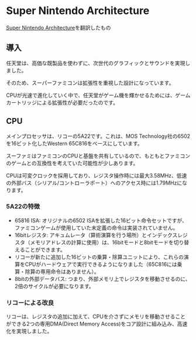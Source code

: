 # Super Nintendo Architecture

[Super Nintendo Architecture](https://www.copetti.org/writings/consoles/super-nintendo/)を翻訳したもの

## 導入

任天堂は、高価な既製品を使わずに、次世代のグラフィックとサウンドを実現しました。

そのため、スーパーファミコンは拡張性を重視した設計になっています。

CPUが光速で進化していく中で、任天堂がゲーム機を輝かせるためには、ゲームカートリッジによる拡張性が必要だったのです。

## CPU

メインプロセッサは、リコーの5A22です。これは、MOS Technology社の6502を16ビット化したWestern 65C816をベースにしています。

スーファミはファミコンのCPUと基盤を共有しているので、もともとファミコンのゲームとの互換性を考えていた可能性が少しあります。

CPUは可変クロックを採用しており、レジスタ操作時には最大3.58MHz、低速の外部バス（シリアル/コントローラポート）へのアクセス時には1.79MHzになります。

### 5A22の特徴

- 65816 ISA: オリジナルの6502 ISAを拡張した16ビット命令セットですが、ファミコンゲームが使用していた未定義の命令は実装されていません。
- 16bitレジスタ: アキュムレータ（算術演算を行う場所）とインデックスレジスタ（メモリアドレスの計算に使用）は、16bitモードと8bitモードを切り替えることができます。
- リコーが新たに追加した16ビットの乗算・除算ユニットにより、これらの演算をCPUがハードウェアで実行できるようになりました（65C816には乗算・除算の専用命令はありません）。
- 8bitの外部データバス: つまり、外部メモリ上でレジスタを移動させるのに、2倍のサイクルが必要になります。

### リコーによる改良

リコーは、レジスタの追加に加えて、CPUを介さずにメモリを移動させることができる2つの専用DMA(Direct Memory Access)をコア設計に組み込み、高速化を実現しました。

